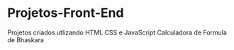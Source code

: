 # Projetos-Front-End
Projetos criados utlizando HTML CSS e JavaScript
Calculadora de Formula de Bhaskara
